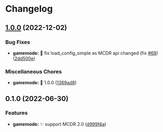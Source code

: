 # Changelog

## [1.0.0](https://github.com/AnzhiZhang/MCDReforgedPlugins/compare/gamemode-v0.1.0...gamemode-v1.0.0) (2022-12-02)


### Bug Fixes

* **gamemode:** 🐛 fix load_config_simple as MCDR api changed (fix [#68](https://github.com/AnzhiZhang/MCDReforgedPlugins/issues/68)) ([2dd500e](https://github.com/AnzhiZhang/MCDReforgedPlugins/commit/2dd500edf5978cff513e2aa5c638276f7e2963cb))


### Miscellaneous Chores

* **gamemode:** 🔖 1.0.0 ([1369ad8](https://github.com/AnzhiZhang/MCDReforgedPlugins/commit/1369ad83260f3b5a99ab1a5ada387f5f7042e755))

## 0.1.0 (2022-06-30)


### Features

* **gamemode:** ✨ support MCDR 2.0 ([d999f4a](https://github.com/AnzhiZhang/MCDReforgedPlugins/commit/d999f4aa3ea606dd26c98643f18ed5cf47d64664))
